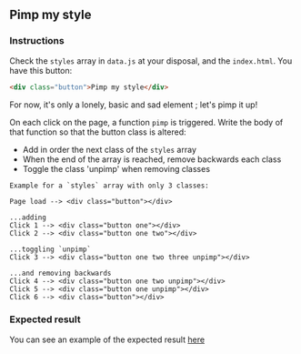 ## Pimp my style

### Instructions

Check the `styles` array in `data.js` at your disposal, and the `index.html`.
You have this button:

```html
<div class="button">Pimp my style</div>
```

For now, it's only a lonely, basic and sad element ; let's pimp it up!

On each click on the page, a function `pimp` is triggered.
Write the body of that function so that the button class is altered:

- Add in order the next class of the `styles` array
- When the end of the array is reached, remove backwards each class
- Toggle the class 'unpimp' when removing classes

```
Example for a `styles` array with only 3 classes:

Page load --> <div class="button"></div>

...adding
Click 1 --> <div class="button one"></div>
Click 2 --> <div class="button one two"></div>

...toggling `unpimp`
Click 3 --> <div class="button one two three unpimp"></div>

...and removing backwards
Click 4 --> <div class="button one two unpimp"></div>
Click 5 --> <div class="button one unpimp"></div>
Click 6 --> <div class="button"></div>
```

### Expected result

You can see an example of the expected result [here](https://youtu.be/VIRf3TBDTN4)

